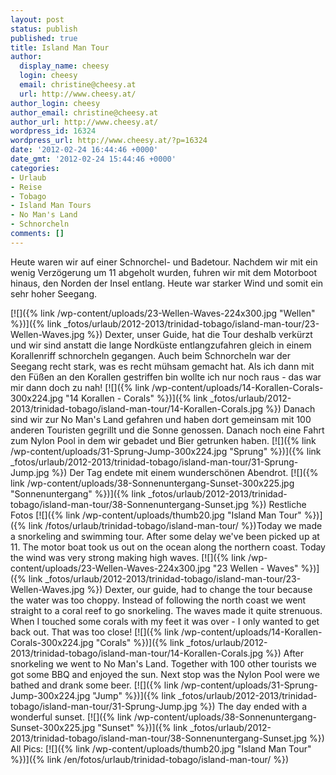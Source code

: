 ```yaml
---
layout: post
status: publish
published: true
title: Island Man Tour
author:
  display_name: cheesy
  login: cheesy
  email: christine@cheesy.at
  url: http://www.cheesy.at/
author_login: cheesy
author_email: christine@cheesy.at
author_url: http://www.cheesy.at/
wordpress_id: 16324
wordpress_url: http://www.cheesy.at/?p=16324
date: '2012-02-24 16:44:46 +0000'
date_gmt: '2012-02-24 15:44:46 +0000'
categories:
- Urlaub
- Reise
- Tobago
- Island Man Tours
- No Man's Land
- Schnorcheln
comments: []
---
```

<!--:de-->Heute waren wir auf einer Schnorchel- und Badetour. Nachdem wir mit ein wenig Verzögerung um 11 abgeholt wurden, fuhren wir mit dem Motorboot hinaus, den Norden der Insel entlang. Heute war starker Wind und somit ein sehr hoher Seegang.
[![]({% link /wp-content/uploads/23-Wellen-Waves-224x300.jpg "Wellen" %})]({% link _fotos/urlaub/2012-2013/trinidad-tobago/island-man-tour/23-Wellen-Waves.jpg %})
Dexter, unser Guide, hat die Tour deshalb verkürzt und wir sind anstatt die lange Nordküste entlangzufahren gleich in einem Korallenriff schnorcheln gegangen. Auch beim Schnorcheln war der Seegang recht stark, was es recht mühsam gemacht hat. Als ich dann mit den Füßen an den Korallen gestriffen bin wollte ich nur noch raus - das war mir dann doch zu nah!
[![]({% link /wp-content/uploads/14-Korallen-Corals-300x224.jpg "14 Korallen - Corals" %})]({% link _fotos/urlaub/2012-2013/trinidad-tobago/island-man-tour/14-Korallen-Corals.jpg %})
Danach sind wir zur No Man's Land gefahren und haben dort gemeinsam mit 100 anderen Touristen gegrillt und die Sonne genossen. Danach noch eine Fahrt zum Nylon Pool in dem wir gebadet und Bier getrunken haben.
[![]({% link /wp-content/uploads/31-Sprung-Jump-300x224.jpg "Sprung" %})]({% link _fotos/urlaub/2012-2013/trinidad-tobago/island-man-tour/31-Sprung-Jump.jpg %})
Der Tag endete mit einem wunderschönen Abendrot.
[![]({% link /wp-content/uploads/38-Sonnenuntergang-Sunset-300x225.jpg "Sonnenuntergang" %})]({% link _fotos/urlaub/2012-2013/trinidad-tobago/island-man-tour/38-Sonnenuntergang-Sunset.jpg %})
Restliche Fotos
[![]({% link /wp-content/uploads/thumb20.jpg "Island Man Tour" %})]({% link /fotos/urlaub/trinidad-tobago/island-man-tour/ %})<!--:--><!--:en-->Today we made a snorkeling and swimming tour. After some delay we've been picked up at 11. The motor boat took us out on the ocean along the northern coast. Today the wind was very strong making high waves.
[![]({% link /wp-content/uploads/23-Wellen-Waves-224x300.jpg "23 Wellen - Waves" %})]({% link _fotos/urlaub/2012-2013/trinidad-tobago/island-man-tour/23-Wellen-Waves.jpg %})
Dexter, our guide, had to change the tour because the water was too choppy. Instead of following the north coast we went straight to a coral reef to go snorkeling. The waves made it quite strenuous. When I touched some corals with my feet it was over - I only wanted to get back out. That was too close!
[![]({% link /wp-content/uploads/14-Korallen-Corals-300x224.jpg "Corals" %})]({% link _fotos/urlaub/2012-2013/trinidad-tobago/island-man-tour/14-Korallen-Corals.jpg %})
After snorkeling we went to No Man's Land. Together with 100 other tourists we got some BBQ and enjoyed the sun. Next stop was the Nylon Pool were we bathed and drank some beer.
[![]({% link /wp-content/uploads/31-Sprung-Jump-300x224.jpg "Jump" %})]({% link _fotos/urlaub/2012-2013/trinidad-tobago/island-man-tour/31-Sprung-Jump.jpg %})
The day ended with a wonderful sunset.
[![]({% link /wp-content/uploads/38-Sonnenuntergang-Sunset-300x225.jpg "Sunset" %})]({% link _fotos/urlaub/2012-2013/trinidad-tobago/island-man-tour/38-Sonnenuntergang-Sunset.jpg %})
All Pics:
[![]({% link /wp-content/uploads/thumb20.jpg "Island Man Tour" %})]({% link /en/fotos/urlaub/trinidad-tobago/island-man-tour/ %})<!--:-->
